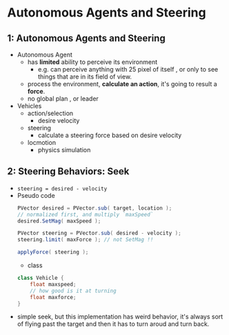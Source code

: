 
# Autonomous Agents and Steering

## 1: Autonomous Agents and Steering

- Autonomous Agent
    - has **limited** ability to perceive its environment
        - e.g. can perceive anything with 25 pixel of itself , or only to see things that are in its field of view.
    - process the environment, **calculate an action**, it's going to result a **force**.
    - no global plan , or leader
- Vehicles
    - action/selection
        - desire velocity
    - steering
        - calculate a steering force based on desire velocity
    - locmotion
        - physics simulation

## 2: Steering Behaviors: Seek

- `steering = desired - velocity`
- Pseudo code
    ```java
    PVector desired = PVector.sub( target, location );
    // normalized first, and multiply `maxSpeed`
    desired.SetMag( maxSpeed );

    PVector steering = PVector.sub( desired - velocity );
    steering.limit( maxForce ); // not SetMag !!

    applyForce( steering );
    ```
    - class
    ```java
    class Vehicle {
        float maxspeed;
        // how good is it at turning
        float maxforce;
    }
    ```
- simple seek, but this implementation has weird behavior, it's always sort of flying past the target and then it has to turn aroud and turn back.




